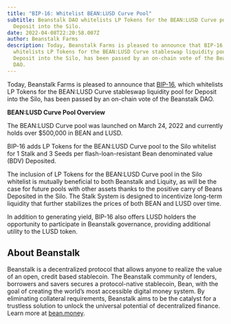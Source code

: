 ```yaml
---
title: "BIP-16: Whitelist BEAN:LUSD Curve Pool"
subtitle: Beanstalk DAO whitelists LP Tokens for the BEAN:LUSD Curve pool for
  Deposit into the Silo.
date: 2022-04-08T22:20:58.007Z
author: Beanstalk Farms
description: Today, Beanstalk Farms is pleased to announce that BIP-16, which
  whitelists LP Tokens for the BEAN:LUSD Curve stableswap liquidity pool for
  Deposit into the Silo, has been passed by an on-chain vote of the Beanstalk
  DAO.
---
```

<!--StartFragment-->

Today, Beanstalk Farms is pleased to announce that [BIP-16](https://github.com/BeanstalkFarms/Beanstalk/pull/66), which whitelists LP Tokens for the BEAN:LUSD Curve stableswap liquidity pool for Deposit into the Silo, has been passed by an on-chain vote of the Beanstalk DAO. 

**BEAN:LUSD Curve Pool Overview**

The BEAN:LUSD Curve pool was launched on March 24, 2022 and currently holds over $500,000 in BEAN and LUSD. 

BIP-16 adds LP Tokens for the BEAN:LUSD Curve pool to the Silo whitelist for 1 Stalk and 3 Seeds per flash-loan-resistant Bean denominated value (BDV) Deposited. 

The inclusion of LP Tokens for the BEAN:LUSD Curve pool in the Silo whitelist is mutually beneficial to both Beanstalk and Liquity, as will be the case for future pools with other assets thanks to the positive carry of Beans Deposited in the Silo. The Stalk System is designed to incentivize long-term liquidity that further stabilizes the prices of both BEAN and LUSD over time.

In addition to generating yield, BIP-16 also offers LUSD holders the opportunity to participate in Beanstalk governance, providing additional utility to the LUSD token.

## About Beanstalk

Beanstalk is a decentralized protocol that allows anyone to realize the value of an open, credit based stablecoin. The Beanstalk community of lenders, borrowers and savers secures a protocol-native stablecoin, Bean, with the goal of creating the world’s most accessible digital money system. By eliminating collateral requirements, Beanstalk aims to be the catalyst for a trustless solution to unlock the universal potential of decentralized finance. Learn more at [bean.money](http://bean.money).



<!--EndFragment-->